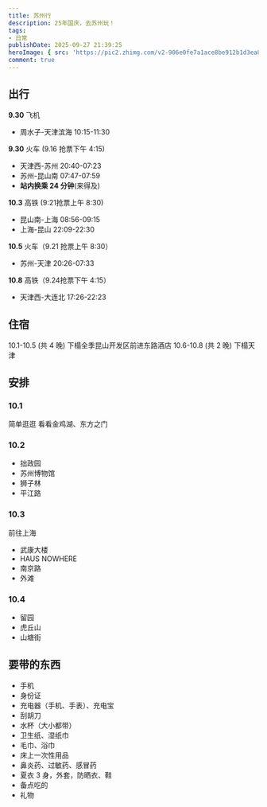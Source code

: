```yaml
---
title: 苏州行
description: 25年国庆，去苏州玩！
tags:
- 日常
publishDate: 2025-09-27 21:39:25
heroImage: { src: 'https://pic2.zhimg.com/v2-906e0fe7a1ace8be912b1d3ea8cf546f_r.jpg', inferSize: true }
comment: true
---
```


## 出行
**9.30** 飞机
- 周水子-天津滨海 10:15-11:30

**9.30** 火车 (9.16 抢票下午 4:15)
- 天津西-苏州 20:40-07:23
- 苏州-昆山南 07:47-07:59
- **站内换乘 24 分钟**(来得及)

**10.3** 高铁 (9:21抢票上午 8:30)
- 昆山南-上海 08:56-09:15 
- 上海-昆山 22:09-22:30

**10.5** 火车（9.21 抢票上午 8:30）
- 苏州-天津 20:26-07:33

**10.8** 高铁（9.24抢票下午 4:15）
- 天津西-大连北 17:26-22:23

## 住宿
10.1-10.5 (共 4 晚) 下榻全季昆山开发区前进东路酒店
10.6-10.8 (共 2 晚) 下榻天津

## 安排
### 10.1
简单逛逛
看看金鸡湖、东方之门
### 10.2
- 拙政园
- 苏州博物馆
- 狮子林
- 平江路
### 10.3
前往上海
- 武康大楼
- HAUS NOWHERE
- 南京路
- 外滩
### 10.4
- 留园
- 虎丘山
- 山塘街
## 要带的东西
- 手机
- 身份证
- 充电器（手机、手表）、充电宝
- 刮胡刀
- 水杯（大小都带）
- 卫生纸、湿纸巾
- 毛巾、浴巾
- 床上一次性用品
- 鼻炎药、过敏药、感冒药
- 夏衣 3 身，外套，防晒衣、鞋
- 备点吃的
- 礼物
